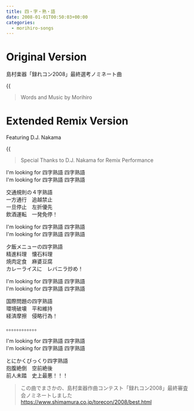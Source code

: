```yaml
---
title: 四・字・熟・語
date: 2008-01-01T00:50:03+00:00
categories:
  - morihiro-songs
---
```

# Original Version
  
島村楽器「録れコン2008」最終選考ノミネート曲

{{<audio yojijukugo>}}

> Words and Music by Morihiro

# Extended Remix Version
  
Featuring D.J. Nakama

{{<audio yojijukugo-dj>}}

> Special Thanks to D.J. Nakama for Remix Performance

I'm looking for 四字熟語 四字熟語  
I'm looking for 四字熟語 四字熟語

交通規則の４字熟語  
一方通行　追越禁止  
一旦停止　左折優先  
飲酒運転　一発免停！  

I'm looking for 四字熟語 四字熟語  
I'm looking for 四字熟語 四字熟語  

夕飯メニューの四字熟語  
精進料理　懐石料理  
焼肉定食　麻婆豆腐  
カレーライスに　レバニラ炒め！  

I'm looking for 四字熟語 四字熟語  
I'm looking for 四字熟語 四字熟語  

国際問題の四字熟語  
環境破壊　平和維持  
経済摩擦　侵略行為！  

。。。。。。。。。。。。

I'm looking for 四字熟語 四字熟語  
I'm looking for 四字熟語 四字熟語  

とにかくびっくり四字熟語  
抱腹絶倒　空前絶後  
前人未踏　史上最悪！！！  

> この曲でまさかの、島村楽器作曲コンテスト「録れコン2008」最終審査会ノミネートしました  
> <https://www.shimamura.co.jp/torecon/2008/best.html>